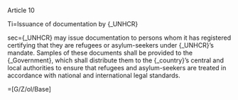Article 10

Ti=Issuance of documentation by {_UNHCR}

sec={_UNHCR} may issue documentation to persons whom it has registered certifying that they are refugees or asylum-seekers under {_UNHCR}’s mandate. Samples of these documents shall be provided to the {_Government}, which shall distribute them to the {_country}’s central and local authorities to ensure that refugees and asylum-seekers are treated in accordance with national and international legal standards.

=[G/Z/ol/Base]

